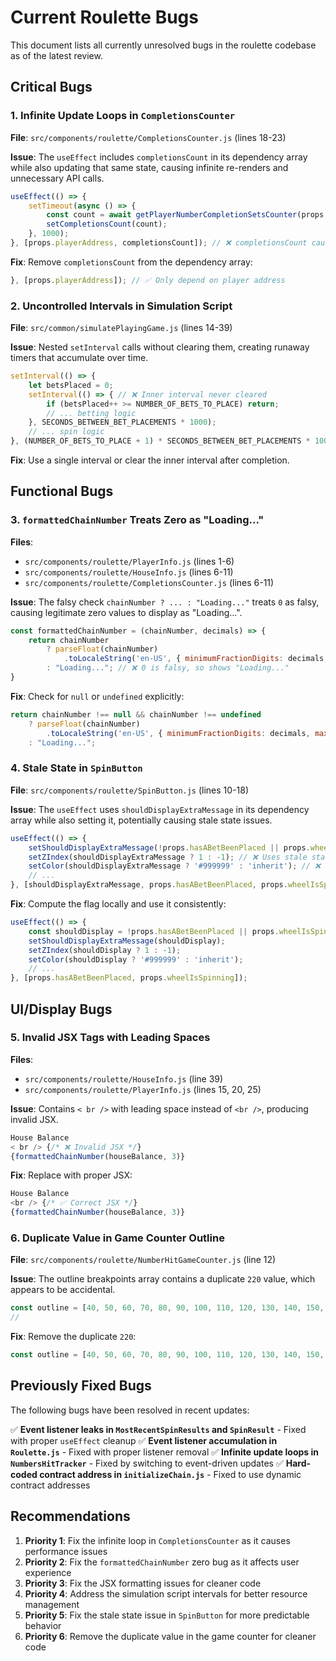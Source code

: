 # Current Roulette Bugs

This document lists all currently unresolved bugs in the roulette codebase as of the latest review.

## Critical Bugs

### 1. Infinite Update Loops in `CompletionsCounter`
**File**: `src/components/roulette/CompletionsCounter.js` (lines 18-23)

**Issue**: The `useEffect` includes `completionsCount` in its dependency array while also updating that same state, causing infinite re-renders and unnecessary API calls.

```javascript
useEffect(() => {
    setTimeout(async () => {
        const count = await getPlayerNumberCompletionSetsCounter(props.playerAddress);
        setCompletionsCount(count);
    }, 1000);
}, [props.playerAddress, completionsCount]); // ❌ completionsCount causes infinite loop
```

**Fix**: Remove `completionsCount` from the dependency array:
```javascript
}, [props.playerAddress]); // ✅ Only depend on player address
```

### 2. Uncontrolled Intervals in Simulation Script
**File**: `src/common/simulatePlayingGame.js` (lines 14-39)

**Issue**: Nested `setInterval` calls without clearing them, creating runaway timers that accumulate over time.

```javascript
setInterval(() => {
    let betsPlaced = 0;
    setInterval(() => { // ❌ Inner interval never cleared
        if (betsPlaced++ >= NUMBER_OF_BETS_TO_PLACE) return;
        // ... betting logic
    }, SECONDS_BETWEEN_BET_PLACEMENTS * 1000);
    // ... spin logic
}, (NUMBER_OF_BETS_TO_PLACE + 1) * SECONDS_BETWEEN_BET_PLACEMENTS * 1000);
```

**Fix**: Use a single interval or clear the inner interval after completion.

## Functional Bugs

### 3. `formattedChainNumber` Treats Zero as "Loading..."
**Files**: 
- `src/components/roulette/PlayerInfo.js` (lines 1-6)
- `src/components/roulette/HouseInfo.js` (lines 6-11)
- `src/components/roulette/CompletionsCounter.js` (lines 6-11)

**Issue**: The falsy check `chainNumber ? ... : "Loading..."` treats `0` as falsy, causing legitimate zero values to display as "Loading...".

```javascript
const formattedChainNumber = (chainNumber, decimals) => {
    return chainNumber
        ? parseFloat(chainNumber)
            .toLocaleString('en-US', { minimumFractionDigits: decimals, maximumFractionDigits: decimals })
        : "Loading..."; // ❌ 0 is falsy, so shows "Loading..."
}
```

**Fix**: Check for `null` or `undefined` explicitly:
```javascript
return chainNumber !== null && chainNumber !== undefined
    ? parseFloat(chainNumber)
        .toLocaleString('en-US', { minimumFractionDigits: decimals, maximumFractionDigits: decimals })
    : "Loading...";
```

### 4. Stale State in `SpinButton`
**File**: `src/components/roulette/SpinButton.js` (lines 10-18)

**Issue**: The `useEffect` uses `shouldDisplayExtraMessage` in its dependency array while also setting it, potentially causing stale state issues.

```javascript
useEffect(() => {
    setShouldDisplayExtraMessage(!props.hasABetBeenPlaced || props.wheelIsSpinning);
    setZIndex(shouldDisplayExtraMessage ? 1 : -1); // ❌ Uses stale state
    setColor(shouldDisplayExtraMessage ? '#999999' : 'inherit'); // ❌ Uses stale state
    // ...
}, [shouldDisplayExtraMessage, props.hasABetBeenPlaced, props.wheelIsSpinning]);
```

**Fix**: Compute the flag locally and use it consistently:
```javascript
useEffect(() => {
    const shouldDisplay = !props.hasABetBeenPlaced || props.wheelIsSpinning;
    setShouldDisplayExtraMessage(shouldDisplay);
    setZIndex(shouldDisplay ? 1 : -1);
    setColor(shouldDisplay ? '#999999' : 'inherit');
    // ...
}, [props.hasABetBeenPlaced, props.wheelIsSpinning]);
```

## UI/Display Bugs

### 5. Invalid JSX Tags with Leading Spaces
**Files**:
- `src/components/roulette/HouseInfo.js` (line 39)
- `src/components/roulette/PlayerInfo.js` (lines 15, 20, 25)

**Issue**: Contains `< br />` with leading space instead of `<br />`, producing invalid JSX.

```javascript
House Balance
< br /> {/* ❌ Invalid JSX */}
{formattedChainNumber(houseBalance, 3)}
```

**Fix**: Replace with proper JSX:
```javascript
House Balance
<br /> {/* ✅ Correct JSX */}
{formattedChainNumber(houseBalance, 3)}
```

### 6. Duplicate Value in Game Counter Outline
**File**: `src/components/roulette/NumberHitGameCounter.js` (line 12)

**Issue**: The outline breakpoints array contains a duplicate `220` value, which appears to be accidental.

```javascript
const outline = [40, 50, 60, 70, 80, 90, 100, 110, 120, 130, 140, 150, 160, 170, 180, 190, 200, 210, 220, 220, 230, 240, 250, 260, 270, 280, 290, 300].includes(i) ? "1px solid black" : "none";
//                                                                                    ^^^ ❌ Duplicate
```

**Fix**: Remove the duplicate `220`:
```javascript
const outline = [40, 50, 60, 70, 80, 90, 100, 110, 120, 130, 140, 150, 160, 170, 180, 190, 200, 210, 220, 230, 240, 250, 260, 270, 280, 290, 300].includes(i) ? "1px solid black" : "none";
```

## Previously Fixed Bugs

The following bugs have been resolved in recent updates:

✅ **Event listener leaks in `MostRecentSpinResults` and `SpinResult`** - Fixed with proper `useEffect` cleanup
✅ **Event listener accumulation in `Roulette.js`** - Fixed with proper listener removal
✅ **Infinite update loops in `NumbersHitTracker`** - Fixed by switching to event-driven updates
✅ **Hard-coded contract address in `initializeChain.js`** - Fixed to use dynamic contract addresses

## Recommendations

1. **Priority 1**: Fix the infinite loop in `CompletionsCounter` as it causes performance issues
2. **Priority 2**: Fix the `formattedChainNumber` zero bug as it affects user experience
3. **Priority 3**: Fix the JSX formatting issues for cleaner code
4. **Priority 4**: Address the simulation script intervals for better resource management
5. **Priority 5**: Fix the stale state issue in `SpinButton` for more predictable behavior
6. **Priority 6**: Remove the duplicate value in the game counter for cleaner code
